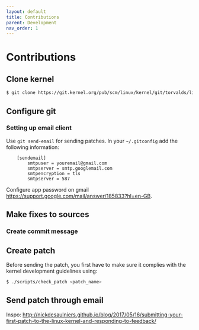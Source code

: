```yaml
---
layout: default
title: Contributions
parent: Development
nav_order: 1
---
```


# Contributions

## Clone kernel 

```bash
$ git clone https://git.kernel.org/pub/scm/linux/kernel/git/torvalds/linux.git
```

## Configure git

### Setting up email client

Use ```git send-email``` for sending patches. In your ```~/.gitconfig``` add the
following information:

```
    [sendemail]
        smtpuser = youremail@gmail.com
        smtpserver = smtp.googlemail.com
        smtpencryption = tls
        smtpserver = 587
```

Configure app password on gmail https://support.google.com/mail/answer/185833?hl=en-GB.

## Make fixes to sources

### Create commit message

## Create patch

Before sending the patch, you first have to make sure it complies
with the kernel development guidelines using:

```bash
$ ./scripts/check_patch <patch_name>
```

## Send patch through email

Inspo: http://nickdesaulniers.github.io/blog/2017/05/16/submitting-your-first-patch-to-the-linux-kernel-and-responding-to-feedback/
